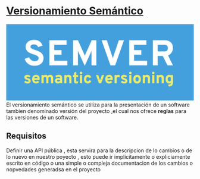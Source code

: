 # [**Versionamiento Semántico**]
![SemVer](img/semver.png)
El versionamiento semántico se utiliza para la presentación de un software tambien denominado versión del proyecto ,el cual nos ofrece **reglas** para las versiones de un software.

## **Requisitos**
Definir una API pública , esta servira para la descripcion de lo cambios o de lo nuevo en nuestro poyecto , esto puede ir implicitamente o expliciamente escrito en código o una simple o compleja documentacion de los cambios o nopvedades generadsa en el proyecto

[**Versionamiento Semántico**]:(https://semver.org/)
